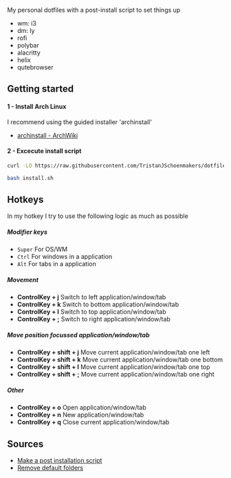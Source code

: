 My personal dotfiles with a post-install script to set things up

- wm: i3
- dm: ly
- rofi
- polybar
- alacritty
- helix
- qutebrowser

## Getting started


#### 1 - Install Arch Linux

I recommend using the guided installer 'archinstall'

- [archinstall - ArchWiki](https://wiki.archlinux.org/title/Archinstall)


#### 2 - Excecute install script

``` bash
curl -LO https://raw.githubusercontent.com/TristanJSchoenmakers/dotfiles/main/install.sh

bash install.sh
```


## Hotkeys

In my hotkey I try to use the following logic as much as possible


##### Modifier keys

- `Super` For OS/WM
- `Ctrl` For windows in a application
- `Alt` For tabs in a application


##### Movement

- **ControlKey + j** Switch to left application/window/tab
- **ControlKey + k** Switch to bottom application/window/tab
- **ControlKey + l** Switch to top application/window/tab
- **ControlKey + ;** Switch to right application/window/tab


##### Move position focussed application/window/tab

- **ControlKey + shift + j** Move current application/window/tab one left
- **ControlKey + shift + k** Move current application/window/tab one bottom
- **ControlKey + shift + l** Move current application/window/tab one top
- **ControlKey + shift + ;** Move current application/window/tab one right


##### Other

- **ControlKey + o** Open application/window/tab
- **ControlKey + n** New application/window/tab
- **ControlKey + q** Close current application/window/tab


## Sources

- [Make a post installation script](https://www.addictivetips.com/ubuntu-linux-tips/make-ubuntu-post-installation-script/)
- [Remove default folders](https://weibeld.net/linux/remove-default-folders.html)
